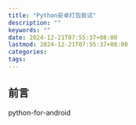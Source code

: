 ```yaml
---
title: "Python安卓打包尝试"
description: ""
keywords: ""
date: 2024-12-21T07:55:37+08:00
lastmod: 2024-12-21T07:55:37+08:00
categories: 
tags:  
---
```

## 前言
python-for-android

<!--stackedit_data:
eyJoaXN0b3J5IjpbLTE5MzcxNTk2MTJdfQ==
-->